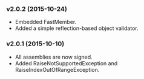 ﻿### v2.0.2 (2015-10-24) ###
* Embedded FastMember.
* Added a simple reflection-based object validator.

### v2.0.1 (2015-10-10) ###
* All assemblies are now signed.
* Added RaiseNotSupportedException and RaiseIndexOutOfRangeException.
